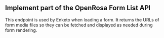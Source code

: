 ## Implement part of the OpenRosa Form List API

This endpoint is used by Enketo when loading a form.
It returns the URLs of form media files so they can be fetched and displayed as
needed during form rendering.
